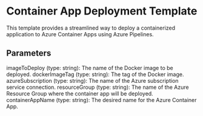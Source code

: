 # Container App Deployment Template

This template provides a streamlined way to deploy a containerized application to Azure Container Apps using Azure Pipelines.

## Parameters

imageToDeploy (type: string): The name of the Docker image to be deployed. 
dockerImageTag (type: string): The tag of the Docker image. 
azureSubscription (type: string): The name of the Azure subscription service connection. 
resourceGroup (type: string): The name of the Azure Resource Group where the container app will be deployed. 
containerAppName (type: string): The desired name for the Azure Container App. 
